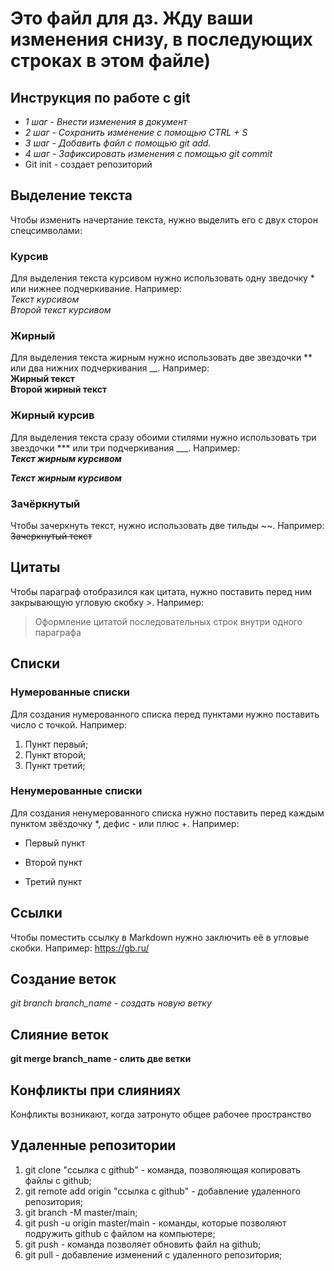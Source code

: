 # Это файл для дз. Жду ваши изменения снизу, в последующих строках в этом файле)

## Инструкция по работе с git
* _1 шаг - Внести изменения в документ_
* _2 шаг - Сохранить изменение с помощью CTRL + S_
* _3 шаг - Добавить файл с помощью git add._
* _4 шаг - Зафиксировать изменения с помощью git commit_
* Git init - создает репозиторий
## Выделение текста
Чтобы изменить начертание текста, нужно выделить его с двух сторон спецсимволами: 
### Курсив
Для выделения текста курсивом нужно использовать одну зведочку * или нижнее подчеркивание. Например: <br>
*Текст курсивом*<br>
_Второй текст курсивом_
### Жирный
Для выделения текста жирным нужно использовать две звездочки ** или два нижних подчеркивания __. Например:\
**Жирный текст**\
__Второй жирный текст__
### Жирный курсив
Для выделения текста сразу обоими стилями нужно использовать три звездочки *** или три подчеркивания ___. Например:\
***Текст жирным курсивом***

___Текст жирным курсивом___
### Зачёркнутый
Чтобы зачеркнуть текст, нужно использовать две тильды ~~. Например:
~~Зачеркнутый текст~~

## Цитаты
Чтобы параграф отобразился как цитата, нужно поставить перед ним закрывающую угловую скобку >. Например:

>Оформление цитатой последовательных строк внутри одного параграфа
## Списки
### Нумерованные списки
Для создания нумерованного списка перед пунктами нужно поставить число с точкой. Например:
1. Пункт первый;
2. Пункт второй;
3. Пункт третий;
### Ненумерованные списки
Для создания ненумерованного списка нужно поставить перед каждым пунктом звёздочку *, дефис - или плюс +. Например:
* Первый пункт
+ Второй пункт
- Третий пункт

## Ссылки
Чтобы поместить ссылку в Markdown нужно заключить её в угловые скобки. Например:
<https://gb.ru/>

## Создание веток
_git branch branch_name - создать новую ветку_
## Слияние веток
**git merge branch_name - слить две ветки**
## Конфликты при слияниях
Конфликты возникают, когда затронуто общее рабочее пространство

## Удаленные репозитории
1. git clone "ссылка с github" - команда, позволяющая копировать файлы с github;
2. git remote add origin "ссылка с github" - добавление удаленного репозитория;
3. git branch -M master/main;
4. git push -u origin master/main - команды, которые позволяют подружить github с файлом на компьютере;
5. git push - команда позволяет обновить файл на github;
6. git pull - добавление изменений с удаленного репозитория;
